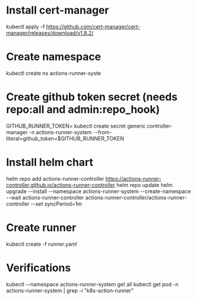 # Install cert-manager
kubectl apply -f https://github.com/cert-manager/cert-manager/releases/download/v1.8.2/
# Create namespace
kubectl create ns actions-runner-syste
# Create github token secret (needs repo:all and admin:repo_hook)
GITHUB_RUNNER_TOKEN=<token>
kubectl create secret generic controller-manager -n actions-runner-system --from-literal=github_token=$GITHUB_RUNNER_TOKEN
# Install helm chart 
helm repo add actions-runner-controller https://actions-runner-controller.github.io/actions-runner-controller
helm repo update
helm upgrade --install --namespace actions-runner-system --create-namespace --wait actions-runner-controller actions-runner-controller/actions-runner-controller --set syncPeriod=1m
# Create runner
kubectl create -f runner.yaml


# Verifications
kubectl --namespace actions-runner-system get all
kubectl get pod -n actions-runner-system | grep -i "k8s-action-runner"